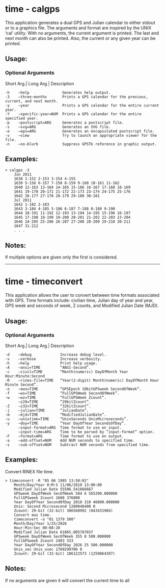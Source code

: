 time - calgps
=============

This application generates a dual GPS and Julian calendar to either stdout or to a graphics
file. The arguments and format are inspired by the UNIX ‘cal’ utility. With no arguments, the
current argument is printed. The last and next month can also be printed. Also, the current
or any given year can be printed.

Usage:
------

### Optional Arguments

Short Arg.| Long Arg.| Description

    -h    –help               Generates help output.
    -3    –three-months       Prints a GPS calendar for the previous, current, and next month.
    -y    –year               Prints a GPS calendar for the entire current year.
    -Y    –specific-year=NUM  Prints a GPS calendar for the entire specified year.
    -p    –postscript=ARG     Generates a postscript file.
    -s    –svg=ARG            Generates an SVG file.
    -e    –eps=ARG            Generates an encapsulated postscript file.
    -v    –view               Try to launch an appropriate viewer for the file.
    -n    –no-blurb           Suppress GPSTk reference in graphic output.

Examples:
---------

    > calgps -3
        Jun 2011
        1638 1-152 2-153 3-154 4-155
        1639 5-156 6-157 7-158 8-159 9-160 10-161 11-162
        1640 12-163 13-164 14-165 15-166 16-167 17-168 18-169
        1641 19-170 20-171 21-172 22-173 23-174 24-175 25-176
        1642 26-177 27-178 28-179 29-180 30-181
        Jul 2011
        1642 1-182 2-183
        1643 3-184 4-185 5-186 6-187 7-188 8-189 9-190
        1644 10-191 11-192 12-193 13-194 14-195 15-196 16-197
        1645 17-198 18-199 19-200 20-201 21-202 22-203 23-204
        1646 24-205 25-206 26-207 27-208 28-209 29-210 30-211
        1647 31-212
        . . .

Notes:
---------

If multiple options are given only the first is considered.



-----------------------------------------------------------------------------------------------------------------------

time - timeconvert
==================

This application allows the user to convert between time formats associated with GPS. Time
formats include: civilian time, Julian day of year and year, GPS week and seconds of week, Z
counts, and Modified Julian Date (MJD).

Usage:
------

### Optional Arguments

Short Arg.| Long Arg.| Description

    -d    –debug             Increase debug level.
    -v    –verbose           Increase verbosity.
    -h    –help              Print help usage.
    -A    –ansi=TIME         “ANSI-Second”.
    -c    –civil=TIME        “Month(numeric) DayOfMonth Year Hour:Minute:Second
    -R    –rinex-file=TIME   “Year(2-digit) Month(numeric) DayOfMonth Hour Minute Second”.
    -o    –ews=TIME          “GPSEpoch 10bitGPSweek SecondOfWeek”.
    -f    –ws=TIME           “FullGPSWeek SecondOfWeek”.
    -w    –wz=TIME           “FullGPSWeek Zcount”.
          –z29=TIME          “29bitZcount”.
    -Z    –z32=TIME          “32bitZcount”.
    -j    –julian=TIME       “JulianDate”.
    -m    –mjd=TIME          “ModifiedJulianDate”.
    -u    –unixtime=TIME     “UnixSeconds UnixMicroseconds”.
    -y    –doy=TIME          “Year DayOfYear SecondsOfDay”.
          –input-format=ARG  Time format to use on input.
          –input-time=ARG    Time to be parsed by ”input-format” option.
    -F    –format=ARG        Time format to use on output.
    -a    –add-offset=NUM    Add NUM seconds to specified time.
    -s    –sub-offset=NUM    Subtract NUM seconds from specified time.

Examples:
---------

Convert RINEX file time.

    > timeconvert -R "05 06 1985 13:50:02"
        Month/Day/Year H:M:S 11/06/2010 13:00:00
        Modified Julian Date 55506.541666667
        GPSweek DayOfWeek SecOfWeek 584 6 565200.000000
        FullGPSweek Zcount 1608 376800
        Year DayOfYear SecondOfDay 2010 310 46800.000000
        Unix: Second Microsecond 1289048400 0
        Zcount: 29-bit (32-bit) 306560992 (843431904)
        Convert ews time.
        timeconvert -o "01 1379 500"
        Month/Day/Year 1/25/2026
        Hour:Min:Sec 00:08:20
        Modified Julian Date 61065.005787037
        GPSweek DayOfWeek SecOfWeek 355 0 500.000000
        FullGPSweek Zcount 2403 333
        Year DayOfYear SecondOfDay 2026 25 500.000000
        Unix_sec Unix_usec 1769299700 0
        Zcount: 29-bit (32-bit) 186122573 (1259864397)
        
Notes:
---------

If no arguments are given it will convert the current time to all